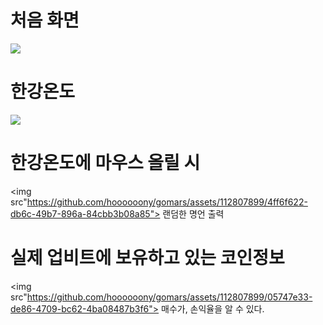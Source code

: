 # 처음 화면

<img src="[https://github.com/hoooooony/gomars/assets/112807899/6d2a63b4-416e-43f9-aa72-9a84ffdbf69a](https://github.com/hoooooony/gomars/assets/112807899/888a7b1e-5f4b-4dab-ba07-d2d8835d8549)">

# 한강온도
<img src="https://github.com/hoooooony/gomars/assets/112807899/141edb73-c993-4128-aa08-8b6bc1ac89f0">

# 한강온도에 마우스 올릴 시
<img src"https://github.com/hoooooony/gomars/assets/112807899/4ff6f622-db6c-49b7-896a-84cbb3b08a85">
랜덤한 명언 출력

# 실제 업비트에 보유하고 있는 코인정보
<img src"https://github.com/hoooooony/gomars/assets/112807899/05747e33-de86-4709-bc62-4ba08487b3f6">
매수가, 손익율을 알 수 있다.

